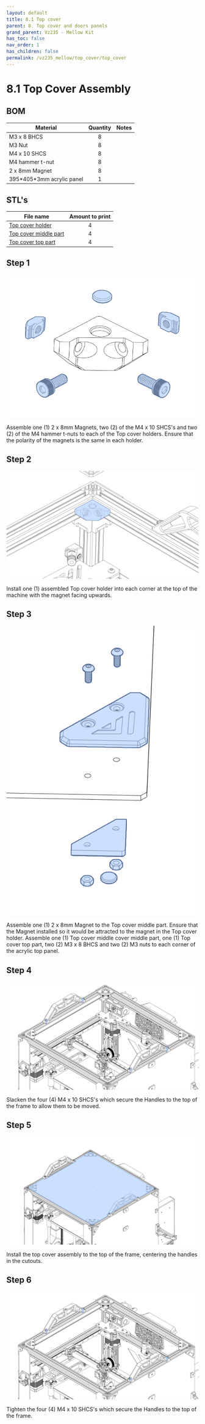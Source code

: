 ```yaml
---
layout: default
title: 8.1 Top cover
parent: 8. Top cover and doors panels
grand_parent: Vz235 - Mellow Kit
has_toc: false
nav_order: 1
has_children: false
permalink: /vz235_mellow/top_cover/top_cover
---
```


# 8.1 Top Cover Assembly

## BOM

| Material                    | Quantity | Notes                                                |
| --------------------------- | :------: | ---------------------------------------------------- |
| M3 x 8 BHCS                 | 8        |                                                      |
| M3 Nut                      | 8        |                                                      |
| M4 x 10 SHCS                | 8        |                                                      |
| M4 hammer t-nut             | 8        |                                                      |
| 2 x 8mm Magnet              | 8        |                                                      |
| 395\*405\*3mm acrylic panel | 1        |                                                      |

## STL's

| File name                      | Amount to print |
| ------------------------------ | :-------------: |
| [Top cover holder]             | 4               |
| [Top cover middle part]        | 4               |
| [Top cover top part]           | 4               |

## Step 1

![Top cover holder assembly](../../assets/images/manual/vz235_mellow/top_cover/top_cover_holder_assembly.png)

Assemble one (1) 2 x 8mm Magnets, two (2) of the M4 x 10 SHCS's and two (2) of the M4 hammer t-nuts to each of the Top cover holders.
Ensure that the polarity of the magnets is the same in each holder.

## Step 2

![Top cover holder installation](../../assets/images/manual/vz235_mellow/top_cover/top_cover_holder_installation.png)

Install one (1) assembled Top cover holder into each corner at the top of the machine with the magnet facing upwards.

## Step 3

![Top cover middle and top part assembly](../../assets/images/manual/vz235_mellow/top_cover/top_cover_holder_top_assembly.png)

Assemble one (1) 2 x 8mm Magnet to the Top cover middle part. Ensure that the Magnet installed so it would be attracted to the magnet in the Top cover holder.
Assemble one (1) Top cover middle cover middle part, one (1) Top cover top part, two (2) M3 x 8 BHCS and two (2) M3 nuts to each corner of the acrylic top panel.

## Step 4

![Handle Scews Slacken](../../assets/images/manual/vz235_mellow/top_cover/handle_screws.png)

Slacken the four (4) M4 x 10 SHCS's which secure the Handles to the top of the frame to allow them to be moved.

## Step 5

![Top cover installation](../../assets/images/manual/vz235_mellow/top_cover/top_cover_install.png)

Install the top cover assembly to the top of the frame, centering the handles in the cutouts.

## Step 6

![Handle Scews Tighten](../../assets/images/manual/vz235_mellow/top_cover/handle_screws.png)

Tighten the four (4) M4 x 10 SHCS's which secure the Handles to the top of the frame.

[Top cover holder]: https://github.com/VzBoT3D/VzBoT-Vz235/blob/main/Assemblies%20%26%20STL/Enclosure/Topcover%20Latches/topcover%20latch/topcover%20holder.stl
[Top cover middle part]: https://github.com/VzBoT3D/VzBoT-Vz235/blob/main/Assemblies%20%26%20STL/Enclosure/Topcover%20Latches/topcover%20latch/topcover%20holder%20top%20part.stl
[Top cover top part]: https://github.com/VzBoT3D/VzBoT-Vz235/blob/main/Assemblies%20%26%20STL/Enclosure/Topcover%20Latches/topcover%20latch/topcover%20holder%20top%20part%202.stl
